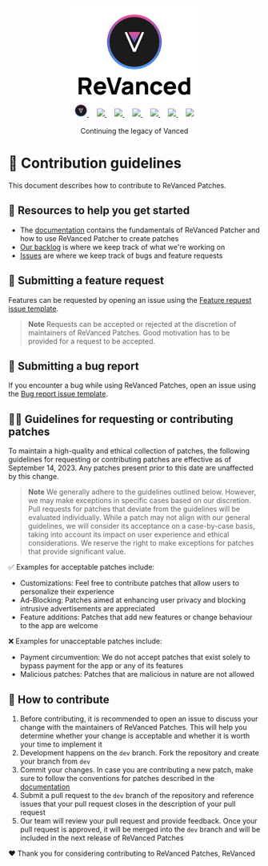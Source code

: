 <p align="center">
  <picture>
    <source
      width="256px"
      media="(prefers-color-scheme: dark)"
      srcset="assets/revanced-headline/revanced-headline-vertical-dark.svg"
    >
    <img 
      width="256px"
      src="assets/revanced-headline/revanced-headline-vertical-light.svg"
    >
  </picture>
  <br>
  <a href="https://revanced.app/">
     <picture>
         <source height="24px" media="(prefers-color-scheme: dark)" srcset="assets/revanced-logo/revanced-logo.svg" />
         <img height="24px" src="assets/revanced-logo/revanced-logo.svg" />
     </picture>
   </a>&nbsp;&nbsp;&nbsp;
   <a href="https://github.com/ReVanced">
       <picture>
           <source height="24px" media="(prefers-color-scheme: dark)" srcset="https://i.ibb.co/dMMmCrW/Git-Hub-Mark.png" />
           <img height="24px" src="https://i.ibb.co/9wV3HGF/Git-Hub-Mark-Light.png" />
       </picture>
   </a>&nbsp;&nbsp;&nbsp;
   <a href="http://revanced.app/discord">
       <picture>
           <source height="24px" media="(prefers-color-scheme: dark)" srcset="https://user-images.githubusercontent.com/13122796/178032563-d4e084b7-244e-4358-af50-26bde6dd4996.png" />
           <img height="24px" src="https://user-images.githubusercontent.com/13122796/178032563-d4e084b7-244e-4358-af50-26bde6dd4996.png" />
       </picture>
   </a>&nbsp;&nbsp;&nbsp;
   <a href="https://reddit.com/r/revancedapp">
       <picture>
           <source height="24px" media="(prefers-color-scheme: dark)" srcset="https://user-images.githubusercontent.com/13122796/178032351-9d9d5619-8ef7-470a-9eec-2744ece54553.png" />
           <img height="24px" src="https://user-images.githubusercontent.com/13122796/178032351-9d9d5619-8ef7-470a-9eec-2744ece54553.png" />
       </picture>
   </a>&nbsp;&nbsp;&nbsp;
   <a href="https://t.me/app_revanced">
      <picture>
         <source height="24px" media="(prefers-color-scheme: dark)" srcset="https://user-images.githubusercontent.com/13122796/178032213-faf25ab8-0bc3-4a94-a730-b524c96df124.png" />
         <img height="24px" src="https://user-images.githubusercontent.com/13122796/178032213-faf25ab8-0bc3-4a94-a730-b524c96df124.png" />
      </picture>
   </a>&nbsp;&nbsp;&nbsp;
   <a href="https://x.com/revancedapp">
      <picture>
         <source media="(prefers-color-scheme: dark)" srcset="https://user-images.githubusercontent.com/93124920/270180600-7c1b38bf-889b-4d68-bd5e-b9d86f91421a.png">
         <img height="24px" src="https://user-images.githubusercontent.com/93124920/270108715-d80743fa-b330-4809-b1e6-79fbdc60d09c.png" />
      </picture>
   </a>&nbsp;&nbsp;&nbsp;
   <a href="https://www.youtube.com/@ReVanced">
      <picture>
         <source height="24px" media="(prefers-color-scheme: dark)" srcset="https://user-images.githubusercontent.com/13122796/178032714-c51c7492-0666-44ac-99c2-f003a695ab50.png" />
         <img height="24px" src="https://user-images.githubusercontent.com/13122796/178032714-c51c7492-0666-44ac-99c2-f003a695ab50.png" />
     </picture>
   </a>
   <br>
   <br>
   Continuing the legacy of Vanced
</p>

# 👋 Contribution guidelines

This document describes how to contribute to ReVanced Patches.

## 📖 Resources to help you get started

* The [documentation](https://github.com/ReVanced/revanced-patcher/tree/main/docs) contains the fundamentals
of ReVanced Patcher and how to use ReVanced Patcher to create patches
* [Our backlog](https://github.com/orgs/ReVanced/projects/12) is where we keep track of what we're working on
* [Issues](https://github.com/ReVanced/revanced-patches/issues) are where we keep track of bugs and feature requests

## 🙏 Submitting a feature request

Features can be requested by opening an issue using the
[Feature request issue template](https://github.com/ReVanced/revanced-patches/issues/new?assignees=&labels=Feature+request&projects=&template=feature_request.yml&title=feat%3A+).

> **Note**
> Requests can be accepted or rejected at the discretion of maintainers of ReVanced Patches.
> Good motivation has to be provided for a request to be accepted.

## 🐞 Submitting a bug report

If you encounter a bug while using ReVanced Patches, open an issue using the
[Bug report issue template](https://github.com/ReVanced/revanced-patches/issues/new?assignees=&labels=Bug+report&projects=&template=bug_report.yml&title=bug%3A+).

## 🧑‍⚖️ Guidelines for requesting or contributing patches

To maintain a high-quality and ethical collection of patches, the following guidelines for requesting
or contributing patches are effective as of September 14, 2023. Any patches present prior to this date 
are unaffected by this change.

> **Note**
> We generally adhere to the guidelines outlined below. However, we may make exceptions
> in specific cases based on our discretion. Pull requests for patches that deviate from the guidelines
> will be evaluated individually. While a patch may not align with our general guidelines,
> we will consider its acceptance on a case-by-case basis, taking into account its impact on user experience
> and ethical considerations. We reserve the right to make exceptions for patches that provide significant value.

✅ Examples for acceptable patches include:

* Customizations: Feel free to contribute patches that allow users to personalize their experience
* Ad-Blocking: Patches aimed at enhancing user privacy and blocking intrusive advertisements are appreciated
* Feature additions: Patches that add new features or change behaviour to the app are welcome

❌ Examples for unacceptable patches include:

* Payment circumvention: We do not accept patches that exist solely to bypass payment for the app or any of its features
* Malicious patches: Patches that are malicious in nature are not allowed


## 📝 How to contribute

1. Before contributing, it is recommended to open an issue to discuss your change
with the maintainers of ReVanced Patches. This will help you determine whether your change is acceptable
and whether it is worth your time to implement it
2. Development happens on the `dev` branch. Fork the repository and create your branch from `dev`
3. Commit your changes. In case you are contributing a new patch, make sure to follow the conventions for patches
described in the [documentation](https://github.com/ReVanced/revanced-patches/tree/docs/docs)
4. Submit a pull request to the `dev` branch of the repository and reference issues
that your pull request closes in the description of your pull request
5. Our team will review your pull request and provide feedback. Once your pull request is approved,
it will be merged into the `dev` branch and will be included in the next release of ReVanced Patches

❤️ Thank you for considering contributing to ReVanced Patches,
ReVanced
